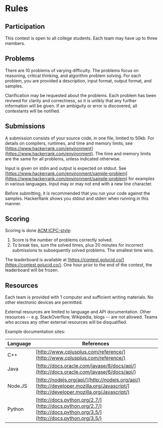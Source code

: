 # Rules

## Participation

This contest is open to all college students. Each team may have up to three members.

## Problems

There are 10 problems of varying difficulty. The problems focus on reasoning, critical thinking, and algorithm problem solving. For each problem, you are provided a description, input format, output format, and samples.

Clarification may be requested about the problems. Each problem has been reviwed for clarity and correctness, so it is unlikly that any further information will be given. If an ambiguity or error is discovered, all contestants will be notified.

## Submissions

A submission consists of your source code, in one file, limited to 50kb. For details on compilers, runtimes, and time and memory limits, see [https://www.hackerrank.com/environment](https://www.hackerrank.com/environment). The time and memory limits are the same for all problems, unless indicated otherwise.

Input is given on stdin and output is expected on stdout. See [https://www.hackerrank.com/environment/sample-problem](https://www.hackerrank.com/environment/sample-problem) for examples in various languages. Input may or may not end with a new line character.

Before submitting, it is recommended that you run your code against the samples. HackerRank shows you stdout and stderr when running in this manner.

## Scoring

Scoring is done [ACM ICPC-style](https://icpc.baylor.edu/regionals/rules):

1. Score is the number of problems correctly solved.
1. To break ties, sum the solved times, plus 20 minutes for incorrect submissions to subsequently solved problems. The smallest time wins.

The leaderboard is available at [https://contest.golucid.co/](https://contest.golucid.co/). One hour prior to the end of the contest, the leaderboard will be frozen.

## Resources

Each team is provided with 1 computer and sufficient writing materials. No other electronic devices are permitted.

External resources are limited to language and API documentation. Other resources -- e.g. StackOverflow, Wikipedia, blogs -- are not allowed. Teams who access any other external resources will be disqualified.

Example documentation sites:

| Language | References |
| -------- | ---------- |
| C++ | [http://www.cplusplus.com/reference/](http://www.cplusplus.com/reference/) |
| Java | [http://docs.oracle.com/javase/8/docs/api/](http://docs.oracle.com/javase/6/docs/api/) |
| Node.JS | [http://nodejs.org/api/](http://nodejs.org/api/) <br> [http://developer.mozilla.org/Javascript/](http://developer.mozilla.org/Javascript/) |
| Python | [http://docs.python.org/2.7/](http://docs.python.org/2.7/) <br> [http://docs.python.org/3.5/](http://docs.python.org/3.5/) |
